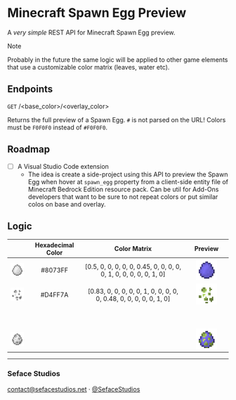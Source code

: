 # Minecraft Spawn Egg Preview
A *very simple* REST API for Minecraft Spawn Egg preview.

> [!NOTE]
> Probably in the future the same logic will be applied to other game elements that use a customizable color matrix (leaves, water etc).

## Endpoints

`GET` /<base_color>/<overlay_color>

Returns the full preview of a Spawn Egg. `#` is not parsed on the URL! Colors must be `F0F0F0` instead of `#F0F0F0`.

## Roadmap

- [ ] A Visual Studio Code extension
  - The idea is create a side-project using this API to preview the Spawn Egg when hover at `spawn_egg` property from a client-side entity file of Minecraft Bedrock Edition resource pack. Can be util for Add-Ons developers that want to be sure to not repeat colors or put similar colos on base and overlay.

## Logic

|   | Hexadecimal Color | Color Matrix | Preview |
|:-:|:-------------------:|:--------------:|:---------:|
|![Spawn Egg Base](.github/assets/spawn_egg_base.png)| #8073FF | [0.5, 0, 0, 0, 0, 0, 0.45, 0, 0, 0, 0, 0, 1, 0, 0, 0, 0, 0, 1, 0] |![Spawn Egg Base Preview](.github/assets/spawn_egg_base_example.png)|
|![Spawn Egg Overlay](.github/assets/spawn_egg_overlay.png)| #D4FF7A | [0.83, 0, 0, 0, 0, 0, 1, 0, 0, 0, 0, 0, 0.48, 0, 0, 0, 0, 0, 1, 0] |![Spawn Egg Base Preview](.github/assets/spawn_egg_overlay_example.png)|
|ㅤㅤㅤ|ㅤㅤㅤ|ㅤㅤㅤ|ㅤㅤㅤㅤㅤㅤㅤㅤㅤ|
|![Spawn Egg](.github/assets/spawn_egg.png)|                   |              |![Spawn Egg Preview](.github/assets/spawn_egg_example.png)|

---
<div>
  <h3>Seface Studios</h3>
  <p><a href="mailto:contact@sefacestudios.net">contact@sefacestudios.net</a> · <a title="X/Twitter" href="https://x.com/SefaceStudios">@SefaceStudios</a></p>
</div>